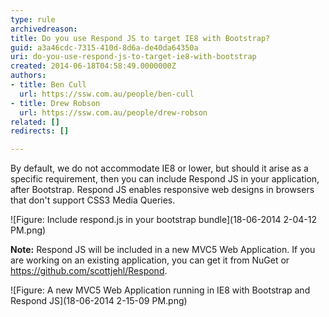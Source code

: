 ```yaml
---
type: rule
archivedreason: 
title: Do you use Respond JS to target IE8 with Bootstrap?
guid: a3a46cdc-7315-410d-8d6a-de40da64350a
uri: do-you-use-respond-js-to-target-ie8-with-bootstrap
created: 2014-06-18T04:58:49.0000000Z
authors:
- title: Ben Cull
  url: https://ssw.com.au/people/ben-cull
- title: Drew Robson
  url: https://ssw.com.au/people/drew-robson
related: []
redirects: []

---
```


By default, we do not accommodate IE8 or lower, but should it arise as a specific requirement, then you can include Respond JS in your application, after Bootstrap. Respond JS enables responsive web designs in browsers that don't support CSS3 Media Queries.

<!--endintro-->

![Figure: Include respond.js in your bootstrap bundle](18-06-2014 2-04-12 PM.png)  

**Note:** Respond JS will be included in a new MVC5 Web Application. If you are working on an existing application, you can get it from NuGet or https://github.com/scottjehl/Respond.

![Figure: A new MVC5 Web Application running in IE8 with Bootstrap and Respond JS](18-06-2014 2-15-09 PM.png)
